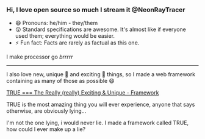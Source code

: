 ### Hi, I love open source so much I stream it @NeonRayTracer

- 😄 Pronouns: he/him - they/them
- 😲 Standard specifications are awesome. It's almost like if everyone used them; everything would be easier.
- ⚡ Fun fact: Facts are rarely as factual as this one.

I make processor go _brrrrr_

---

I also love new, unique 🌠 and exciting 🤯 things, so I made a web framework containing as many of those as possible 😄

[TRUE === The Really (really) Exciting & Unique - Framework](https://github.com/MathiasKandelborg/TRUE)

TRUE is the most amazing thing you will ever experience, anyone that says otherwise, are obviously lying...

I'm not the one lying, i would never lie. I made a framework called TRUE, how could I ever make up a lie?

<!--
**MathiasKandelborg/MathiasKandelborg** is a ✨ _special_ ✨ repository because its `README.md` (this file) appears on your GitHub profile.

Here are some ideas to get you started:

- 🔭 I’m currently working on ...
- 🌱 I’m currently learning ...
- 👯 I’m looking to collaborate on ...
- 🤔 I’m looking for help with ...
- 💬 Ask me about ...
- 📫 How to reach me: ...


-->

